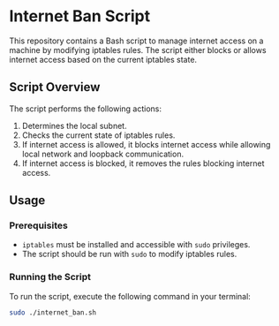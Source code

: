 # Internet Ban Script

This repository contains a Bash script to manage internet access on a machine by modifying iptables rules. The script either blocks or allows internet access based on the current iptables state.

## Script Overview

The script performs the following actions:
1. Determines the local subnet.
2. Checks the current state of iptables rules.
3. If internet access is allowed, it blocks internet access while allowing local network and loopback communication.
4. If internet access is blocked, it removes the rules blocking internet access.

## Usage

### Prerequisites

- `iptables` must be installed and accessible with `sudo` privileges.
- The script should be run with `sudo` to modify iptables rules.

### Running the Script

To run the script, execute the following command in your terminal:

```bash
sudo ./internet_ban.sh
